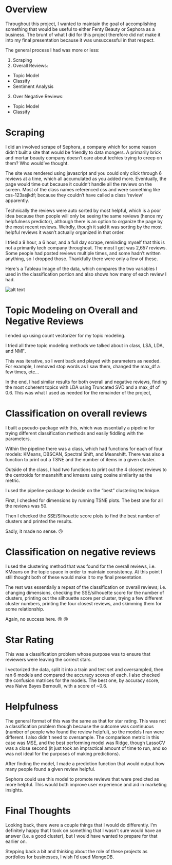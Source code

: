 # Overview
Throughout this project, I wanted to maintain the goal of accomplishing something that would be useful to either Fenty Beauty or Sephora as a business. The brunt of what I did for this project therefore did not make it into my final presentation because it was unsuccessful in that respect.

The general process I had was more or less:
1.	Scraping
2.	Overall Reviews:
  + Topic Model
  + Classify
  + Sentiment Analysis
3.	Over Negative Reviews:
  + Topic Model
  + Classify

# Scraping
I did an involved scrape of Sephora, a company which for some reason didn’t built a site that would be friendly to data mongers. A primarily brick and mortar beauty company doesn’t care about techies trying to creep on them? Who would’ve thought.

The site was rendered using javascript and you could only click through 6 reviews at a time, which all accumulated as you added more. Eventually, the page would time out because it couldn’t handle all the reviews on the screen. Most of the class names referenced css and were something like css-123asjkdf; because they couldn’t have called a class ‘review’ apparently.

Technically the reviews were auto sorted by most helpful, which is a poor idea because then people will only be seeing the same reviews (hence my helpfulness predictor), although there is an option to organize the page by the most recent reviews. Weirdly, though it said it was sorting by the most helpful reviews it wasn’t actually organized in that order.

I tried a 9 hour, a 6 hour, and a full day scrape, reminding myself that this is not a primarily tech company throughout. The most I got was 2,657 reviews. Some people had posted reviews multiple times, and some hadn’t written anything, so I dropped those. Thankfully there were only a few of these.

Here's a Tableau Image of the data, which compares the two variables I used in the classification portion and also shows how many of each review I had.

![alt text](/comparison.png)

# Topic Modeling on Overall and Negative Reviews
I ended up using count vectorizer for my topic modeling.

I tried all three topic modeling methods we talked about in class, LSA, LDA, and NMF.

This was iterative, so I went back and played with parameters as needed. For example, I removed stop words as I saw them, changed the max_df a few times, etc…

In the end, I had similar results for both overall and negative reviews, finding the most coherent topics with LDA using Truncated SVD and a max_df of 0.6. This was what I used as needed for the remainder of the project,

# Classification on overall reviews
I built a pseudo-package with this, which was essentially a pipeline for trying different classification methods and easily fiddling with the parameters.

Within the pipeline there was a class, which had functions for each of four models: KMeans, DBSCAN, Spectral Shift, and Meanshift. There was also a function to print out a TSNE and the number of items in a given cluster.

Outside of the class, I had two functions to print out the 4 closest reviews to the centroids for meanshift and kmeans using cosine similarity as the metric.

I used the pipeline-package to decide on the “best” clustering technique.

First, I checked for dimensions by running TSNE plots. The best one for all the reviews was 50.

Then I checked the SSE/Silhouette score plots to find the best number of clusters and printed the results.

Sadly, it made no sense. :cry:

# Classification on negative reviews
I used the clustering method that was found for the overall reviews, i.e. KMeans on the topic space in order to maintain consistency. At this point I still thought both of these would make it to my final presentation.

The rest was essentially a repeat of the classification on overall reviews; i.e. changing dimensions, checking the SSE/silhouette score for the number of clusters, printing out the silhouette score per cluster, trying a few different cluster numbers, printing the four closest reviews, and skimming them for some relationship.

Again, no success here. :cry: :cry:

# Star Rating
This was a classification problem whose purpose was to ensure that reviewers were leaving the correct stars.

I vectorized the data, split it into a train and test set and oversampled, then ran 6 models and compared the accuracy scores of each. I also checked the confusion matrices for the models. The best one, by accuracy score, was Naive Bayes Bernoulli, with a score of ~0.6.

# Helpfulness
The general format of this was the same as that for star rating. This was not a classification problem though because the outcome was continuous (number of people who found the review helpful), so the models I ran were different. I also didn't need to oversample. The comparison metric in this case was MSE, and the best performing model was Ridge, though LassoCV was a close second (it just took an impractical amount of time to run, and so was not ideal for the purposes of making predictions).

After finding the model, I made a prediction function that would output how many people found a given review helpful.

Sephora could use this model to promote reviews that were predicted as more helpful. This would both improve user experience and aid in marketing insights.

# Final Thoughts
Looking back, there were a couple things that I would do differently. I’m definitely happy that I took on something that I wasn’t sure would have an answer (i.e. a good cluster), but I would have wanted to prepare for that earlier on.

Stepping back a bit and thinking about the role of these projects as portfolios for businesses, I wish I’d used MongoDB.
